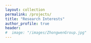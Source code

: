 ```yaml
---
layout: collection
permalink: /projects/
title: "Research Interests"
author_profile: true
header:
#  image: "/images/ZhongwenGroup.jpg"
---
```

